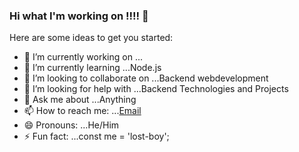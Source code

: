 ### Hi what I'm working on !!!! 👋




Here are some ideas to get you started:

- 🔭 I’m currently working on ...
- 🌱 I’m currently learning ...Node.js
- 👯 I’m looking to collaborate on ...Backend webdevelopment
- 🤔 I’m looking for help with ...Backend Technologies and Projects
- 💬 Ask me about ...Anything
- 📫 How to reach me: ...[Email](lohith05amal@gmail.com)
- 😄 Pronouns: ...He/Him
- ⚡ Fun fact: ...const me = 'lost-boy';  

